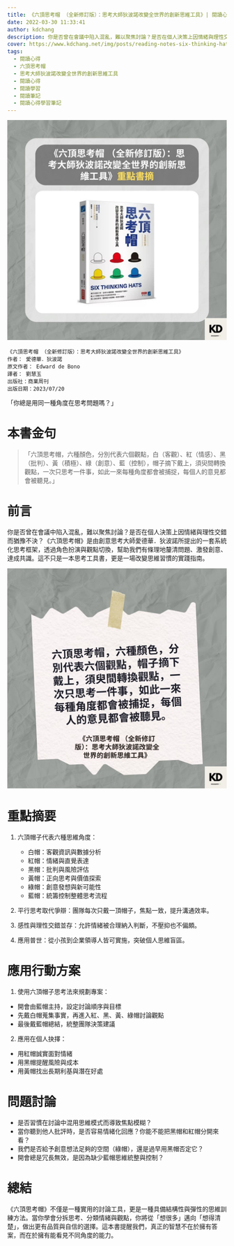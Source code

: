 ```yaml
---
title: 《六頂思考帽 （全新修訂版）：思考大師狄波諾改變全世界的創新思維工具》| 閱讀心得學習筆記
date: 2022-03-30 11:33:41
author: kdchang
description: 你是否曾在會議中陷入混亂，難以聚焦討論？是否在個人決策上因情緒與理性交錯而猶豫不決？《六頂思考帽》是由創意思考大師愛德華．狄波諾所提出的一套系統化思考框架，透過角色扮演與觀點切換，幫助我們有條理地釐清問題、激發創意、達成共識。這不只是一本思考工具書，更是一場改變思維習慣的實踐指南。
cover: https://www.kdchang.net/img/posts/reading-notes-six-thinking-hats-1.jpg
tags:
  - 閱讀心得
  - 六頂思考帽
  - 思考大師狄波諾改變全世界的創新思維工具
  - 閱讀心得
  - 閱讀學習
  - 閱讀筆記
  - 閱讀心得學習筆記
---
```


![](img/posts/reading-notes-six-thinking-hats-1.jpg)

```
《六頂思考帽 （全新修訂版）：思考大師狄波諾改變全世界的創新思維工具》
作者： 愛德華．狄波諾
原文作者： Edward de Bono
譯者： 劉慧玉
出版社：商業周刊
出版日期：2023/07/20
```

「你總是用同一種角度在思考問題嗎？」

# 本書金句

> 「六頂思考帽，六種顏色，分別代表六個觀點，白（客觀）、紅（情感）、黑（批判）、黃（積極）、綠（創意）、藍（控制），帽子摘下戴上，須臾間轉換觀點，一次只思考一件事，如此一來每種角度都會被捕捉，每個人的意見都會被聽見。」

# 前言

你是否曾在會議中陷入混亂，難以聚焦討論？是否在個人決策上因情緒與理性交錯而猶豫不決？《六頂思考帽》是由創意思考大師愛德華．狄波諾所提出的一套系統化思考框架，透過角色扮演與觀點切換，幫助我們有條理地釐清問題、激發創意、達成共識。這不只是一本思考工具書，更是一場改變思維習慣的實踐指南。

![](img/posts/reading-notes-six-thinking-hats-2.jpg)

# 重點摘要

1. 六頂帽子代表六種思維角度：

   - 白帽：客觀資訊與數據分析
   - 紅帽：情緒與直覺表達
   - 黑帽：批判與風險評估
   - 黃帽：正向思考與價值探索
   - 綠帽：創意發想與新可能性
   - 藍帽：統籌控制整體思考流程

2. 平行思考取代爭辯：團隊每次只戴一頂帽子，焦點一致，提升溝通效率。

3. 感性與理性交錯並存：允許情緒被合理納入判斷，不壓抑也不偏頗。

4. 應用普世：從小孩到企業領導人皆可實施，突破個人思維盲區。

# 應用行動方案

1. 使用六頂帽子思考法來規劃專案：

- 開會由藍帽主持，設定討論順序與目標
- 先戴白帽蒐集事實，再進入紅、黑、黃、綠帽討論觀點
- 最後戴藍帽總結，統整團隊決策建議

2. 應用在個人抉擇：

- 用紅帽誠實面對情緒
- 用黑帽提醒風險與成本
- 用黃帽找出長期利基與潛在好處

# 問題討論

- 是否習慣在討論中混用思維模式而導致焦點模糊？
- 當你聽到他人批評時，是否容易情緒化回應？你能不能把黑帽和紅帽分開來看？
- 我們是否給予創意想法足夠的空間（綠帽），還是過早用黑帽否定它？
- 開會總是冗長無效，是因為缺少藍帽思維統整與控制？

# 總結

《六頂思考帽》不僅是一種實用的討論工具，更是一種具備結構性與彈性的思維訓練方法。當你學會分拆思考、分類情緒與觀點，你將從「想很多」邁向「想得清楚」，做出更有品質與自信的選擇。這本書提醒我們，真正的智慧不在於擁有答案，而在於擁有能看見不同角度的能力。
